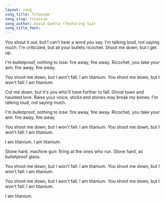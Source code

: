 ```yaml
---
layout: song
song_title: Titanium
song_slug: titanium
song_author: David Guetta (featuring Sia)
song_title_font: 
---
```


You shout it out, but I can't hear a word you say.
I'm talking loud, not saying much.
I'm criticized, but all your bullets ricochet.
Shoot me down, but I get up.

I'm bulletproof, nothing to lose: fire away, fire away.
Ricochet, you take your aim: fire away, fire away.

<p class="chorus">
  You shoot me down, but I won't fall: I am titanium.
  You shoot me down, but I won't fall: I am titanium.
</p>

Cut me down, but it's you who'll have further to fall.
Ghost town and haunted love.
Raise your voice, sticks and stones may break my bones.
I'm talking loud, not saying much.

I'm bulletproof, nothing to lose: fire away, fire away.
Ricochet, you take your aim: fire away, fire away.

<p class="chorus">
  You shoot me down, but I won't fall: I am titanium.
  You shoot me down, but I won't fall: I am titanium.
</p>

I am titanium.
I am titanium.

<p class="bridge">
  Stone hard, machine gun: firing at the ones who run.
  Stone hard, as bulletproof glass.
</p>

<p class="chorus">
  You shoot me down, but I won't fall: I am titanium.
  You shoot me down, but I won't fall: I am titanium.
</p>

<p class="chorus">
  You shoot me down, but I won't fall: I am titanium.
  You shoot me down, but I won't fall: I am titanium.
</p>

I am titanium.